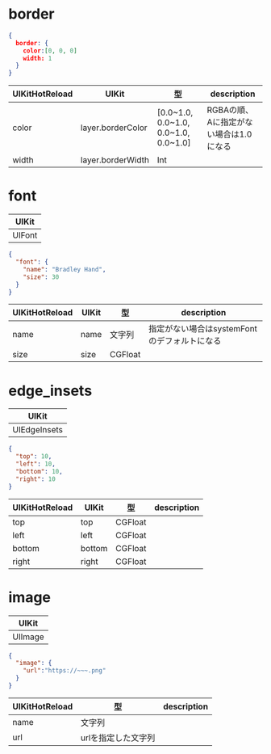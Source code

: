# border

```json
{
  border: {
    color:[0, 0, 0]
    width: 1
  }
}
```

|  UIKitHotReload | UIKit | 型 | description |
| ---- | ---- | ---- | ---- |
| color | layer.borderColor | [0.0~1.0, 0.0~1.0, 0.0~1.0, 0.0~1.0] | RGBAの順、 Aに指定がない場合は1.0になる |
| width | layer.borderWidth | Int |  |

# font

| UIKit |
| ---- |
| UIFont |

```json
{
  "font": {
    "name": "Bradley Hand",
    "size": 30
  }
}
```

|  UIKitHotReload | UIKit | 型 | description |
| ---- | ---- | ---- | ---- |
| name | name | 文字列 | 指定がない場合はsystemFontのデフォルトになる |
| size | size | CGFloat |  |

# edge_insets

| UIKit |
| ---- |
| UIEdgeInsets |


```json
{
  "top": 10,
  "left": 10,
  "bottom": 10,
  "right": 10
}
```

|  UIKitHotReload | UIKit | 型 | description |
| ---- | ---- | ---- | ---- |
| top | top | CGFloat |  |
| left | left | CGFloat |  |
| bottom | bottom | CGFloat |  |
| right | right | CGFloat |  |


# image

| UIKit |
| ---- |
| UIImage |

```json
{
  "image": {
    "url":"https://~~~.png"
  }
}
```

|  UIKitHotReload | 型 | description |
| ---- | ---- | ---- |
| name | 文字列 | |
| url |  urlを指定した文字列 | |
